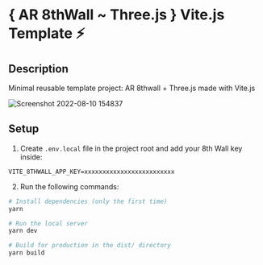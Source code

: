 # { AR 8thWall ~ Three.js } Vite.js Template ⚡

## Description

Minimal reusable template project: AR 8thwall + Three.js made with Vite.js

![Screenshot 2022-08-10 154837](https://user-images.githubusercontent.com/4311684/183917872-75d8d990-56f4-40fe-9443-a5e8174dd152.png)

## Setup

1. Create `.env.local` file in the project root and add your 8th Wall key inside:

```
VITE_8THWALL_APP_KEY=xxxxxxxxxxxxxxxxxxxxxxxxx
```

2. Run the following commands:

```bash
# Install dependencies (only the first time)
yarn

# Run the local server
yarn dev

# Build for production in the dist/ directory
yarn build
```
